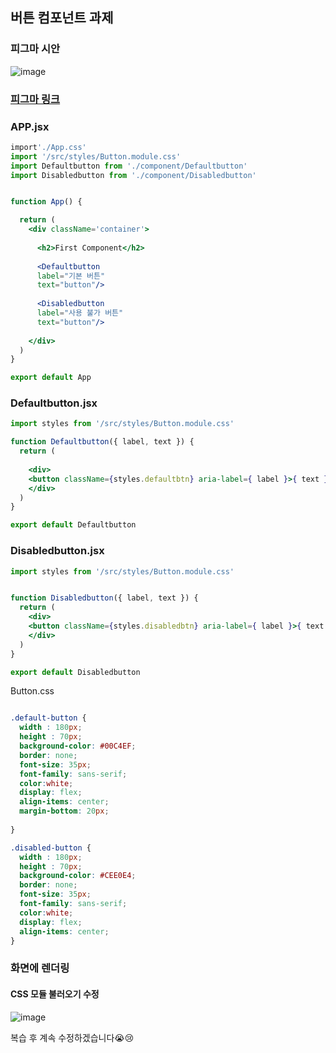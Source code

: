 ## 버튼 컴포넌트 과제 
### 피그마 시안
![image](https://github.com/summer787/Lion-Javascript/assets/90172574/f22a4355-7897-42ba-8a18-cff151f30fa4)
### [피그마 링크](https://www.figma.com/file/L4shUyhauTZArLv4KOetx8/Button-Component?type=design&node-id=1%3A3&mode=design&t=79cA07pixp40wHDl-1)

### APP.jsx
```jsx
import'./App.css'
import '/src/styles/Button.module.css'
import Defaultbutton from './component/Defaultbutton'
import Disabledbutton from './component/Disabledbutton'


function App() {

  return (
    <div className='container'>
      
      <h2>First Component</h2>
     
      <Defaultbutton
      label="기본 버튼"
      text="button"/>
    
      <Disabledbutton
      label="사용 불가 버튼"
      text="button"/>
     
    </div>
  )
}

export default App

```

### Defaultbutton.jsx
```jsx
import styles from '/src/styles/Button.module.css'

function Defaultbutton({ label, text }) {
  return (
   
    <div>
    <button className={styles.defaultbtn} aria-label={ label }>{ text }</button>
    </div>
  )
}

export default Defaultbutton
```

### Disabledbutton.jsx
```jsx
import styles from '/src/styles/Button.module.css'


function Disabledbutton({ label, text }) {
  return (
    <div>
    <button className={styles.disabledbtn} aria-label={ label }>{ text }</button>
    </div>
  )
}

export default Disabledbutton
```

Button.css
```css

.default-button {
  width : 180px;
  height : 70px;
  background-color: #00C4EF;
  border: none;
  font-size: 35px;
  font-family: sans-serif;
  color:white;
  display: flex;
  align-items: center;
  margin-bottom: 20px;
  
}

.disabled-button {
  width : 180px;
  height : 70px;
  background-color: #CEE0E4;
  border: none;
  font-size: 35px;
  font-family: sans-serif;
  color:white;
  display: flex;
  align-items: center;
}
```


### 화면에 렌더링
#### CSS 모듈 불러오기 수정
![image](https://github.com/summer787/react-homework/assets/90172574/afae4a18-f1fe-4d5b-8350-15d802dc1332)


복습 후 계속 수정하겠습니다😭😢
